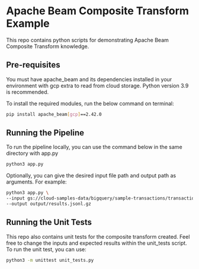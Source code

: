 # Apache Beam Composite Transform Example

This repo contains python scripts for demonstrating Apache Beam Composite Transform knowledge.

## Pre-requisites

You must have apache_beam and its dependencies installed in your environment with gcp extra to read from cloud storage.
Python version 3.9 is recommended.

To install the required modules, run the below command on terminal:

```sh
pip install apache_beam[gcp]==2.42.0
```

## Running the Pipeline

To run the pipeline locally, you can use the command below in the same directory with app.py
```sh
python3 app.py
```

Optionally, you can give the desired input file path and output path as arguments. For example:
```sh
python3 app.py \
--input gs://cloud-samples-data/bigquery/sample-transactions/transactions.csv \
--output output/results.jsonl.gz
```

## Running the Unit Tests

This repo also contains unit tests for the composite transform created. Feel free to change the inputs and expected results within the unit_tests script.
To run the unit test, you can use:
```sh
python3 -m unittest unit_tests.py
```